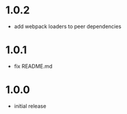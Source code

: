 # 1.0.2

- add webpack loaders to peer dependencies

# 1.0.1

- fix README.md

# 1.0.0

- initial release
